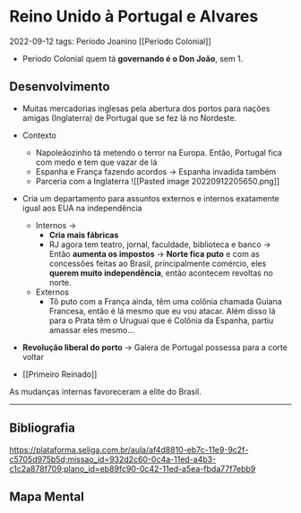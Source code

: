 # Reino Unido à Portugal e Alvares
2022-09-12
tags: Período Joanino [[Período Colonial]]

* Período Colonial quem tá **governando é o Don João**, sem 1.

## Desenvolvimento

* Muitas mercadorias inglesas pela abertura dos portos para nações amigas (Inglaterra) de Portugal que se fez lá no Nordeste.

* Contexto
	* Napoleãozinho tá metendo o terror na Europa. Então, Portugal fica com medo e tem que vazar de lá
	* Espanha e França fazendo acordos → Espanha invadida também
	* Parceria com a Inglaterra
	![[Pasted image 20220912205650.png]]

* Cria um departamento para assuntos externos e internos exatamente igual aos EUA na independência
	* Internos → 
		* **Cria mais fábricas**
		* RJ agora tem teatro, jornal, faculdade, biblioteca e banco → Então **aumenta os impostos** → **Norte fica puto** e com as concessões feitas ao Brasil, principalmente comércio, eles **querem muito independência**, então acontecem revoltas no norte.
	* Externos
		* Tô puto com a França ainda, têm uma colônia chamada Guiana Francesa, então é lá mesmo que eu vou atacar. Além disso lá para o Prata têm o Uruguai que é Colônia da Espanha, partiu amassar eles mesmo...
* **Revolução liberal do porto** → Galera de Portugal possessa para a corte voltar
* [[Primeiro Reinado]]

As mudanças internas favoreceram a elite do Brasil.

-----------------------------------------------
## Bibliografia

https://plataforma.seliga.com.br/aula/af4d8810-eb7c-11e9-9c2f-c5705d975b5d;missao_id=932d2c60-0c4a-11ed-a4b3-c1c2a878f709;plano_id=eb89fc90-0c42-11ed-a5ea-fbda77f7ebb9

## Mapa Mental